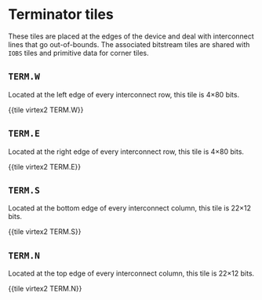 # Terminator tiles

These tiles are placed at the edges of the device and deal with interconnect lines that go out-of-bounds. The associated bitstream tiles are shared with `IOBS` tiles and primitive data for corner tiles.

## `TERM.W`

Located at the left edge of every interconnect row, this tile is 4×80 bits.

{{tile virtex2 TERM.W}}


## `TERM.E`

Located at the right edge of every interconnect row, this tile is 4×80 bits.

{{tile virtex2 TERM.E}}


## `TERM.S`

Located at the bottom edge of every interconnect column, this tile is 22×12 bits.

{{tile virtex2 TERM.S}}


## `TERM.N`

Located at the top edge of every interconnect column, this tile is 22×12 bits.

{{tile virtex2 TERM.N}}
